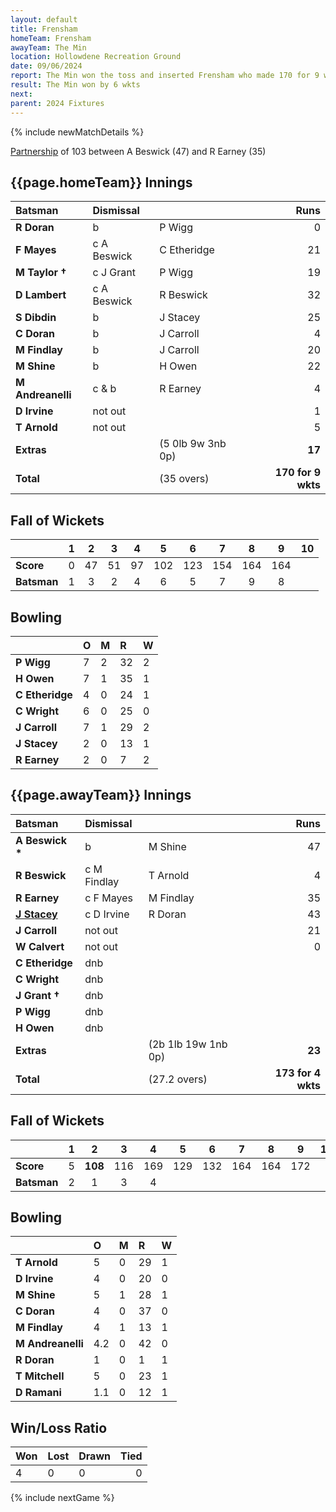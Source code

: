 ```yaml
---
layout: default
title: Frensham
homeTeam: Frensham
awayTeam: The Min
location: Hollowdene Recreation Ground  
date: 09/06/2024
report: The Min won the toss and inserted Frensham who made 170 for 9 wkts in 25 overs. The Min replied with 173 for 4 wkts in 27.2 overs
result: The Min won by 6 wkts
next: 
parent: 2024 Fixtures
---
```


{% include newMatchDetails %}

[Partnership](../records/partnerships) of 103 between A Beswick (47) and R Earney (35)

## {{page.homeTeam}} Innings

| Batsman | Dismissal | | Runs |
|:---|:---|---|---:|
| **R Doran** | b | P Wigg | 0 |
| **F Mayes** |  c A Beswick | C Etheridge | 21 |
| **M Taylor &#8224;** | c J Grant | P Wigg | 19 |
| **D Lambert** | c A Beswick | R Beswick | 32 |
| **S Dibdin** | b  | J Stacey | 25 |
| **C Doran** | b | J Carroll | 4 |
| **M Findlay** | b | J Carroll | 20 |
| **M Shine** | b | H Owen | 22 |
| **M Andreanelli** | c & b | R Earney | 4 |
| **D Irvine** | not out |  | 1 |
| **T Arnold** | not out |  | 5 |
| **Extras** | | (5 0lb 9w 3nb 0p) | **17** |
| **Total** | | (35 overs) | **170 for 9 wkts** |

## Fall of Wickets

| | 1 | 2 | 3 | 4 | 5 | 6 | 7 | 8 | 9 | 10 |
|---|:---:|:---:|:---:|:---:|:---:|:---:|:---:|:---:|:---:|:---:|
| **Score** | 0 | 47 | 51 | 97 | 102 | 123 | 154 | 164 | 164 |  |
| **Batsman** | 1  | 3  | 2 | 4 | 6 | 5 | 7 | 9 | 8 |

## Bowling

| | O | M | R | W |
|---|:---|:---|:---|:---|
| **P Wigg** | 7 | 2 | 32 | 2 |
| **H Owen** | 7 | 1 | 35 | 1 |
| **C Etheridge** | 4 | 0 | 24 | 1 |
| **C Wright** | 6 | 0 | 25 | 0 |
| **J Carroll** | 7 | 1 | 29 | 2 |
| **J Stacey** | 2 | 0 | 13 | 1 |
| **R Earney** | 2 | 0 | 7 | 2 |

## {{page.awayTeam}} Innings

| Batsman | Dismissal | | Runs |
|:---|:---|---|---:|
| **A Beswick &#42;** | b | M Shine | 47 |
| **R Beswick** | c M Findlay | T Arnold | 4 |
| **R Earney** | c F Mayes | M Findlay | 35 |
| **[J Stacey](../profiles/jack-stacey)** | c D Irvine | R Doran | 43 |
| **J Carroll** | not out |  | 21 |
| **W Calvert** | not out |  | 0 |
| **C Etheridge** | dnb |  |  |
| **C Wright** | dnb |  |  |
| **J Grant &#8224;** | dnb |  |  |
| **P Wigg** | dnb |  |  |
| **H Owen** | dnb |  |  |
| **Extras** | | (2b 1lb 19w 1nb 0p) | **23** |
| **Total** | | (27.2 overs) | **173 for 4 wkts** |

## Fall of Wickets

| | 1 | 2 | 3 | 4 | 5 | 6 | 7 | 8 | 9 | 10 |
|---|:---:|:---:|:---:|:---:|:---:|:---:|:---:|:---:|:---:|:---:|
| **Score** | 5 | **108** | 116 | 169 | 129 | 132 | 164 | 164 | 172 |  |
| **Batsman** | 2 | 1 | 3 | 4 |  |  |  |  |  |  | 

## Bowling

| | O | M | R | W |
|---|:---|:---|:---|:---|
| **T Arnold** | 5 | 0 | 29 | 1 |
| **D Irvine** | 4 | 0 | 20 | 0 |
| **M Shine** | 5 | 1 | 28 | 1 |
| **C Doran** | 4 | 0 | 37 | 0 |
| **M Findlay** | 4 | 1 | 13 | 1 |
| **M Andreanelli** | 4.2 | 0 | 42 | 0 |
| **R Doran** | 1 | 0 | 1 | 1 |
| **T Mitchell** | 5 | 0 | 23 | 1 |
| **D Ramani** | 1.1 | 0 | 12 | 1 |

## Win/Loss Ratio

| Won | Lost | Drawn | Tied |
|:---|:---|:---|---:|
| 4 | 0 | 0 | 0 |

{% include nextGame %}